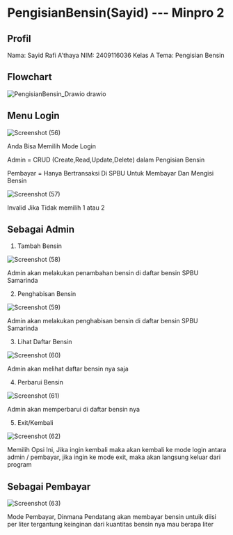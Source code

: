 # PengisianBensin(Sayid) --- Minpro 2
## Profil
Nama: Sayid Rafi A'thaya
NIM: 2409116036
Kelas A
Tema: Pengisian Bensin

## Flowchart
![PengisianBensin_Drawio drawio](https://github.com/user-attachments/assets/0bbf196b-b030-4695-a43f-f1297cb79b28)


## Menu Login
![Screenshot (56)](https://github.com/user-attachments/assets/8f5187c8-4084-42cc-aa06-39f92e02fa96)

Anda Bisa Memilih Mode Login

Admin = CRUD (Create,Read,Update,Delete) dalam Pengisian Bensin

Pembayar = Hanya Bertransaksi Di SPBU Untuk Membayar Dan Mengisi Bensin

![Screenshot (57)](https://github.com/user-attachments/assets/0c9d10e5-5b7a-403e-8b03-9e10815f8cc3)

Invalid Jika Tidak memilih 1 atau 2

## Sebagai Admin
1. Tambah Bensin


![Screenshot (58)](https://github.com/user-attachments/assets/05b910ac-af7f-4fe3-95a0-2f11fde75b19)


Admin akan melakukan penambahan bensin di daftar bensin SPBU Samarinda

2. Penghabisan Bensin

   
![Screenshot (59)](https://github.com/user-attachments/assets/76511e6f-103f-4e5b-bbb2-aea0bae36ac7)


Admin akan melakukan penghabisan bensin di daftar bensin SPBU Samarinda

3. Lihat Daftar Bensin

   
![Screenshot (60)](https://github.com/user-attachments/assets/cb8c3fb3-77c3-4f10-8239-c0406b352822)


Admin akan melihat daftar bensin nya saja

4. Perbarui Bensin

   
![Screenshot (61)](https://github.com/user-attachments/assets/a9ff111e-7c76-4ada-8f21-fbdf90df0345)


Admin akan memperbarui di daftar bensin nya 

5. Exit/Kembali

   
![Screenshot (62)](https://github.com/user-attachments/assets/69cbe05b-df60-462c-a594-6e709dd7d06c)


Memilih Opsi Ini, Jika ingin kembali maka akan kembali ke mode login antara admin / pembayar, jika ingin ke mode exit, maka akan langsung keluar dari program

## Sebagai Pembayar
![Screenshot (63)](https://github.com/user-attachments/assets/78353dae-1316-4824-8323-06eacc98a424)


Mode Pembayar, Dinmana Pendatang akan membayar bensin untuik diisi per liter tergantung keinginan dari kuantitas bensin nya mau berapa liter
